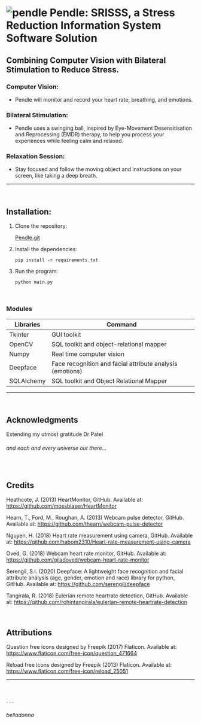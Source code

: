 # ![pendle](https://user-images.githubusercontent.com/72175303/224467278-24aeab72-96f9-4052-b40f-ae42d3ec3aae.png)   **Pendle: SRISSS, a Stress Reduction Information System Software Solution**
## **Combining Computer Vision with Bilateral Stimulation to Reduce Stress.**


### **Computer Vision:**
 - Pendle will monitor and record your heart rate, breathing, and emotions.
### **Bilateral Stimulation:**
 - Pendle uses a swinging ball, inspired by Eye-Movement Desensitisation and Reprocessing (EMDR) therapy, to help you process your experiences while feeling calm and relaxed.
### **Relaxation Session:**
 - Stay focused and follow the moving object and instructions on your screen, like taking a deep breath.
<hr/>
<br/>

## **Installation:**
1. Clone the repository:

    [Pendle.git](https://github.com/elroydo/Pendle.git)


2. Install the dependencies:

    `pip install -r requirements.txt`

3. Run the program:

    `python main.py`

<br/>

### **Modules**
Libraries | Command
--- | ---
Tkinter | GUI toolkit
OpenCV | SQL toolkit and object-relational mapper
Numpy | Real time computer vision
Deepface | Face recognition and facial attribute analysis (emotions)
SQLAlchemy | SQL toolkit and Object Relational Mapper
<hr/>
<br/>

## **Acknowledgments**

Extending my utmost gratitude Dr Patel
###### *and each and every universe out there...*

<br/>

## **Credits**

Heathcote, J. (2013) HeartMonitor, GitHub. Available at: https://github.com/mossblaser/HeartMonitor

Hearn, T., Ford, M., Roughan, A. (2013) Webcam pulse detector, GitHub. Available at: https://github.com/thearn/webcam-pulse-detector

Nguyen, H. (2018) Heart rate measurement using camera, GitHub. Available at: https://github.com/habom2310/Heart-rate-measurement-using-camera

Oved, G. (2018) Webcam heart rate monitor, GitHub. Available at: https://github.com/giladoved/webcam-heart-rate-monitor

Serengil, S.I. (2020) Deepface: A lightweight face recognition and facial attribute analysis (age, gender, emotion and race) library for python, GitHub. Available at: https://github.com/serengil/deepface

Tangirala, R. (2018) Eulerian remote heartrate detection, GitHub. Available at: https://github.com/rohintangirala/eulerian-remote-heartrate-detection

<br/>

## **Attributions**
Question free icons designed by Freepik (2017) Flaticon. Available at: https://www.flaticon.com/free-icon/question_471664

Reload free icons designed by Freepik (2013) Flaticon. Available at: https://www.flaticon.com/free-icon/reload_25051
<hr/>

<br/><br/>
. . .
###### *belladonna*
